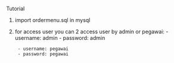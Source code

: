Tutorial
1. import ordermenu.sql in mysql
2. for access user you can 2 access user by admin or pegawai:
		- username: admin
		- password: admin
		
		- username: pegawai
		- password: pegawai
